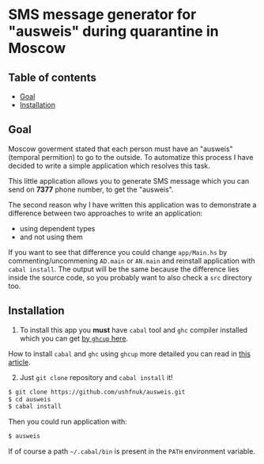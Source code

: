 # SMS message generator for "ausweis" during quarantine in Moscow

## Table of contents

  * [Goal](#goal)
  * [Installation](#installation)

## Goal

Moscow goverment stated that each person must have an "ausweis" (temporal
permition) to go to the outside. To automatize this process I have decided to
write a simple application which resolves this task.

This little application allows you to generate SMS message which you can send
on **7377** phone number, to get the "ausweis".

The second reason why I have written this application was to demonstrate
a difference between two approaches to write an application:
  * using dependent types
  * and not using them

If you want to see that difference you could change `app/Main.hs` by
commenting/uncommening `AD.main` or `AN.main` and reinstall application
with `cabal install`.
The output will be the same because the difference lies inside the source code,
so you probably want to also check a `src` directory too.

## Installation

1. To install this app you __must__ have `cabal` tool and `ghc` compiler
installed which you can get [by `ghcup` here](https://www.haskell.org/ghcup).

How to install `cabal` and `ghc` using `ghcup` more detailed you can read in
[this article](https://gitlab.haskell.org/haskell/ghcup-hs).

2. Just `git clone` repository and `cabal install` it!

```zsh
$ git clone https://github.com/ushfnuk/ausweis.git
$ cd ausweis
$ cabal install
```

Then you could run application with:
```zsh
$ ausweis
```
If of course a path `~/.cabal/bin` is present in the `PATH` environment
variable.
